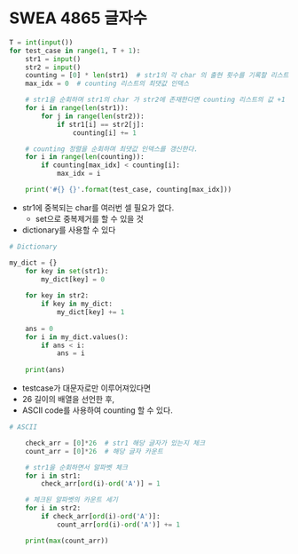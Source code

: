 # SWEA 4865 글자수



```python
T = int(input())
for test_case in range(1, T + 1):
    str1 = input()
    str2 = input()
    counting = [0] * len(str1)  # str1의 각 char 의 출현 횟수를 기록할 리스트
    max_idx = 0  # counting 리스트의 최댓값 인덱스

    # str1을 순회하며 str1의 char 가 str2에 존재한다면 counting 리스트의 값 +1
    for i in range(len(str1)):
        for j in range(len(str2)):
            if str1[i] == str2[j]:
                counting[i] += 1

    # counting 정렬을 순회하며 최댓값 인덱스를 갱신한다.
    for i in range(len(counting)):
        if counting[max_idx] < counting[i]:
            max_idx = i

    print('#{} {}'.format(test_case, counting[max_idx]))
```



- str1에 중복되는 char를 여러번 셀 필요가 없다.
  - set으로 중복제거를 할 수 있을 것
- dictionary를 사용할 수 있다



```python
# Dictionary

my_dict = {}
    for key in set(str1):
        my_dict[key] = 0
        
    for key in str2:
        if key in my_dict:
            my_dict[key] += 1
            
    ans = 0
    for i in my_dict.values():
        if ans < i:
            ans = i
    
    print(ans)
```



- testcase가 대문자로만 이루어져있다면 
- 26 길이의 배열을 선언한 후, 
- ASCII code를 사용하여 counting 할 수 있다.



```python
# ASCII

    check_arr = [0]*26  # str1 해당 글자가 있는지 체크
    count_arr = [0]*26  # 해당 글자 카운트

    # str1을 순회하면서 알파벳 체크
    for i in str1:
        check_arr[ord(i)-ord('A')] = 1

    # 체크된 알파벳의 카운트 세기
    for i in str2:
        if check_arr[ord(i)-ord('A')]:
            count_arr[ord(i)-ord('A')] += 1

    print(max(count_arr))
```

